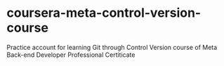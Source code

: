 # coursera-meta-control-version-course
Practice account for learning Git through Control Version course of Meta Back-end Developer Professional Certiticate
